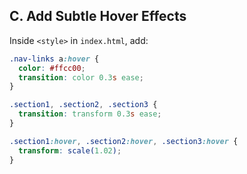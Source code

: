 ## **C. Add Subtle Hover Effects**
Inside `<style>` in `index.html`, add:
```css
.nav-links a:hover {
  color: #ffcc00;
  transition: color 0.3s ease;
}

.section1, .section2, .section3 {
  transition: transform 0.3s ease;
}

.section1:hover, .section2:hover, .section3:hover {
  transform: scale(1.02);
}
